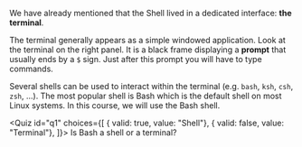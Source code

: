 <script>
import Quiz from "$components/Quiz.svelte";
</script>

We have already mentioned that the Shell lived in a dedicated interface: **the terminal**.

The terminal generally appears as a simple windowed application. Look at the terminal on the right panel.
It is a black frame displaying a **prompt** that usually ends by a `$` sign.
Just after this prompt you will have to type commands.

Several shells can be used to interact within the terminal (e.g. `bash`, `ksh`, `csh`, `zsh`, ...).
The most popular shell is Bash which is the default shell on most Linux systems.
In this course, we will use the Bash shell.

<Quiz id="q1" choices={[
{ valid: true, value: "Shell"},
{ valid: false, value: "Terminal"},
]}>
<span slot="prompt">
Is Bash a shell or a terminal?
</span>
</Quiz>
